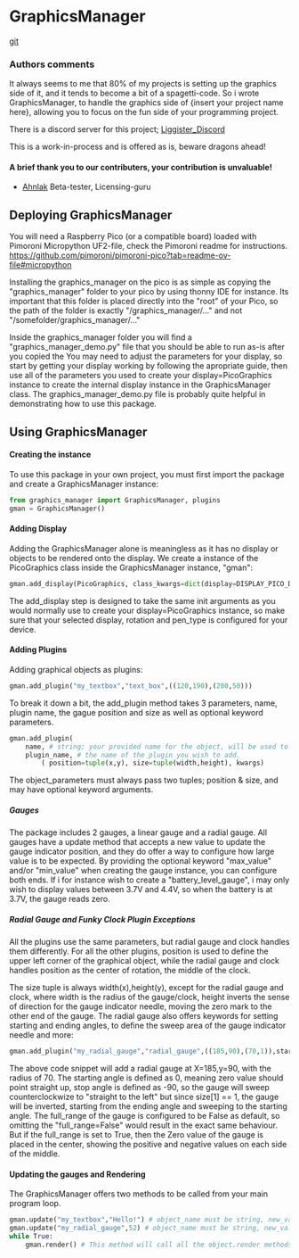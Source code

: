 # GraphicsManager
[git](https://github.com/Liggister/GraphicsManager.git)
### Authors comments
It always seems to me that 80% of my projects is setting up the graphics side of it, and it tends to become a bit of a spagetti-code.
So i wrote GraphicsManager, to handle the graphics side of {insert your project name here}, allowing you to focus on the fun side of your programming project.

There is a discord server for this project; [Liggister_Discord](https://discord.gg/wFsTng5VNE)

This is a work-in-process and is offered as is, beware dragons ahead!
#### A brief thank you to our contributers, your contribution is unvaluable!
* [Ahnlak](https://github.com/ahnlak) Beta-tester, Licensing-guru

## Deploying GraphicsManager
You will need a Raspberry Pico (or a compatible board) loaded with Pimoroni Micropython UF2-file, check the Pimoroni readme for instructions.
 https://github.com/pimoroni/pimoroni-pico?tab=readme-ov-file#micropython

Installing the graphics_manager on the pico is as simple as copying the "graphics_manager" folder to your pico by using thonny IDE for instance.
Its important that this folder is placed directly into the "root" of your Pico, so the path of the folder is exactly "/graphics_manager/..." and not "/somefolder/graphics_manager/..."

Inside the graphics_manager folder you will find a "graphics_manager_demo.py" file that you should be able to run as-is after you copied the 
You may need to adjust the parameters for your display, so start by getting your display working by following the apropriate guide, then use all of the parameters you used to create your display=PicoGraphics instance to create the internal display instance in the GraphicsManager class.
The graphics_manager_demo.py file is probably quite helpful in demonstrating how to use this package.

## Using GraphicsManager
#### Creating the instance
To use this package in your own project, you must first import the package and create a GraphicsManager instance:
```python
from graphics_manager import GraphicsManager, plugins
gman = GraphicsManager()
```
#### Adding Display
Adding the GraphicsManager alone is meaningless as it has no display or objects to be rendered onto the display.
We create a instance of the PicoGraphics class inside the GraphicsManager instance, "gman":
```python
gman.add_display(PicoGraphics, class_kwargs=dict(display=DISPLAY_PICO_DISPLAY_2, rotate=0, pen_type=PEN_P4) )
```
The add_display step is designed to take the same init arguments as you would normally use to create your display=PicoGraphics instance, so make sure that your selected display, rotation and pen_type is configured for your device.
#### Adding Plugins
Adding graphical objects as plugins:
```python
gman.add_plugin("my_textbox","text_box",((120,190),(200,50)))
```
To break it down a bit, the add_plugin method takes 3 parameters, name, plugin name, the gague position and size as well as optional keyword parameters.
```python #pseudo-code:
gman.add_plugin(
    name, # string; your provided name for the object, will be used to reference that particular object.
    plugin_name, # the name of the plugin you wish to add.
        ( position=tuple(x,y), size=tuple(width,height), kwargs)
```
The object_parameters must always pass two tuples; position & size, and may have optional keyword arguments.
##### Gauges
The package includes 2 gauges, a linear gauge and a radial gauge.
All gauges have a update method that accepts a new value to update the gauge indicator position, and they do offer a way to configure how large value is to be expected.
By providing the optional keyword "max_value" and/or "min_value" when creating the gauge instance, you can configure both ends.
If i for instance wish to create a "battery_level_gauge", i may only wish to display values between 3.7V and 4.4V, so when the battery is at 3.7V, the gauge reads zero.

##### Radial Gauge and Funky Clock Plugin Exceptions
All the plugins use the same parameters, but radial gauge and clock handles them differently.
For all the other plugins, position is used to define the upper left corner of the graphical object, 
while the radial gauge and clock handles position as the center of rotation, the middle of the clock.

The size tuple is always width(x),height(y), except for the radial gauge and clock, where width is the radius of the gauge/clock, 
height inverts the sense of direction for the gauge indicator needle, moving the zero mark to the other end of the gauge.
The radial gauge also offers keywords for setting starting and ending angles, to define the sweep area of the gauge indicator needle and more:
```python
gman.add_plugin("my_radial_gauge","radial_gauge",((185,90),(70,1)),start_angle=0,stop_angle=-90,full_range=False,min_value=0,max_value=100))
```
The above code snippet will add a radial gauge at X=185,y=90, with the radius of 70.
The starting angle is defined as 0, meaning zero value should point straight up, stop angle is defined as -90, so the gauge will sweep counterclockwize to "straight to the left" but since size[1] == 1, the gauge will be inverted, starting from the ending angle and sweeping to the starting angle.
The full_range of the gauge is configured to be False as default, so omitting the "full_range=False" would result in the exact same behaviour.
But if the full_range is set to True, then the Zero value of the gauge is placed in the center, showing the positive and negative values on each side of the middle.

#### Updating the gauges and Rendering
The GraphicsManager offers two methods to be called from your main program loop.
```python
gman.update("my_textbox","Hello!") # object_name must be string, new_value type depends on the object.
gman.update("my_radial_gauge",52) # object_name must be string, new_value type depends on the object.
while True:
    gman.render() # This method will call all the object.render methods in the same order they were added.
```


